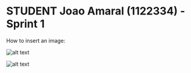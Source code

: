 STUDENT **Joao Amaral** (1122334) - Sprint 1
===============================

How to insert an image:

![alt text](https://bitbucket.org/atb/cogsi-17-18-rep-template/raw/master/student-1122334/sp1/imgs/git2.jpg?fileviewer=file-view-default "Logo Title Text 1")

![alt text](https://bitbucket.org/atb/cogsi-17-18-rep-template/raw/master/student-1122334/sp1/net.png?fileviewer=file-view-default "Logo Title Text 1")
